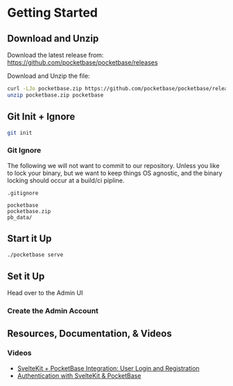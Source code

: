 # Getting Started

## Download and Unzip

Download the latest release from:
https://github.com/pocketbase/pocketbase/releases

Download and Unzip the file:
```bash
curl -LJo pocketbase.zip https://github.com/pocketbase/pocketbase/releases/download/v0.11.3/pocketbase_0.11.3_linux_amd64.zip
unzip pocketbase.zip pocketbase
```

## Git Init + Ignore

```bash
git init
```

### Git Ignore

The following we will not want to commit to our repository. Unless you like to lock your binary, but we want to keep things OS agnostic, and the binary locking should occur at a build/ci pipline.

`.gitignore`

```
pocketbase
pocketbase.zip
pb_data/
```

## Start it Up

```bash
./pocketbase serve
```

## Set it Up

Head over to the Admin UI

### Create the Admin Account

## Resources, Documentation, & Videos

### Videos

- [SvelteKit + PocketBase Integration: User Login and Registration](https://www.youtube.com/watch?v=AxPB3e-3yEM)
- [Authentication with SvelteKit & PocketBase](https://www.youtube.com/watch?v=doDKaKDvB30)